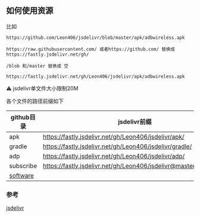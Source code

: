 <img width=0 height=0 src="https://profile-counter.glitch.me/Leon406/count.svg" alt="Leon406:: Visitor's Count" />

## 如何使用资源

比如

```
https://github.com/Leon406/jsdelivr/blob/master/apk/adbwireless.apk

https://raw.githubusercontent.com/ 或者https://github.com/ 替换成 https://fastly.jsdelivr.net/gh/

/blob 和/master 替换成 空

https://fastly.jsdelivr.net/gh/Leon406/jsdelivr/apk/adbwireless.apk
```



:warning:   jsdelivr单文件大小限制20M



各个文件的路径前缀如下

| github目录            | jsdelivr前缀                                                 |
| --------------------- | ------------------------------------------------------------ |
| apk                   | https://fastly.jsdelivr.net/gh/Leon406/jsdelivr/apk/         |
| gradle                | https://fastly.jsdelivr.net/gh/Leon406/jsdelivr/gradle/      |
| adp                   | https://fastly.jsdelivr.net/gh/Leon406/jsdelivr/adp/         |
| subscribe             | https://fastly.jsdelivr.net/gh/Leon406/jsdelivr@master/subscribe/ |
| [software](software/) |                                                              |





### 参考

[jsdelivr](https://www.jsdelivr.com/?docs=gh)

